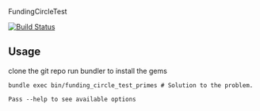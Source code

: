 FundingCircleTest

[![Build
Status](https://travis-ci.org/johncant/funding_circle_test.png)](https://travis-ci.org/johncant/funding_circle_test)

## Usage

clone the git repo
run bundler to install the gems

```
bundle exec bin/funding_circle_test_primes # Solution to the problem.

Pass --help to see available options

